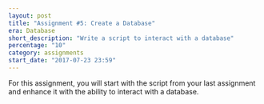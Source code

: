 ```yaml
---
layout: post
title: "Assignment #5: Create a Database"
era: Database
short_description: "Write a script to interact with a database"
percentage: "10"
category: assignments
start_date: "2017-07-23 23:59"
---
```


For this assignment, you will start with the script from your last assignment and enhance it with the ability to interact with a database.